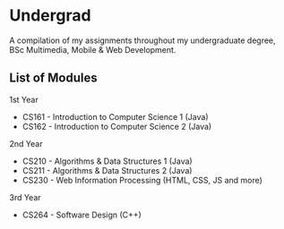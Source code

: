 # Undergrad
A compilation of my assignments throughout my undergraduate degree, BSc Multimedia, Mobile & Web Development.

## List of Modules
1st Year
* CS161 - Introduction to Computer Science 1 (Java)
* CS162 - Introduction to Computer Science 2 (Java)

2nd Year
* CS210 - Algorithms & Data Structures 1 (Java)
* CS211 - Algorithms & Data Structures 2 (Java)
* CS230 - Web Information Processing (HTML, CSS, JS and more)
  
3rd Year
* CS264 - Software Design (C++)
